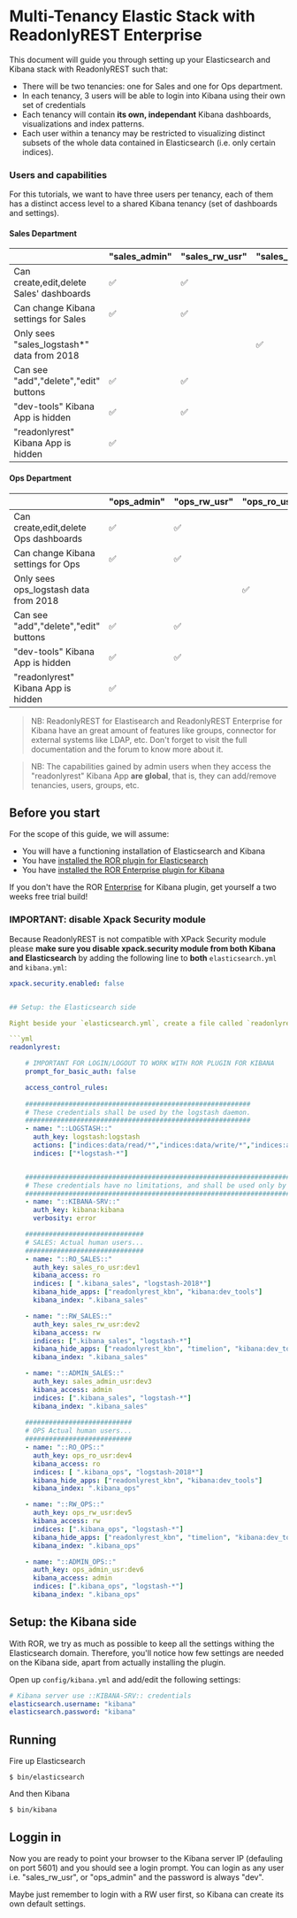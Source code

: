 # Multi-Tenancy Elastic Stack with ReadonlyREST Enterprise

This document will guide you through setting up your Elasticsearch and Kibana stack with ReadonlyREST such that:
* There will be two tenancies: one for Sales and one for Ops department.
* In each tenancy, 3 users will be able to login into Kibana using their own set of credentials
* Each tenancy will contain **its own, independant** Kibana dashboards, visualizations and index patterns. 
* Each user within a tenancy may be restricted to visualizing distinct subsets of the whole data contained in Elasticsearch (i.e. only certain indices). 

### Users and capabilities
For this tutorials, we want to have three users per tenancy, each of them has a distinct access level to a shared Kibana tenancy (set of dashboards and settings).

#### Sales Department
|                                       | "sales_admin" | "sales_rw_usr" | "sales_ro_usr" |
|---------------------------------------|---------|----------|----------|
| Can create,edit,delete Sales' dashboards| ✅      | ✅       |          |
| Can change Kibana settings for Sales  | ✅      | ✅       |          |
| Only sees "sales_logstash*" data from 2018|         |          | ✅      |
| Can see "add","delete","edit" buttons | ✅      | ✅       |          |
| "dev-tools" Kibana App is hidden       | ✅      | ✅       |          |
| "readonlyrest" Kibana App is hidden    | ✅      |          |          |


#### Ops Department
|                                       | "ops_admin" | "ops_rw_usr" | "ops_ro_usr" |
|---------------------------------------|---------|----------|----------|
| Can create,edit,delete Ops dashboards | ✅      | ✅       |          |
| Can change Kibana settings for Ops    | ✅      | ✅       |          |
| Only sees ops_logstash data from 2018 |         |          | ✅      |
| Can see "add","delete","edit" buttons | ✅      | ✅       |          |
| "dev-tools" Kibana App is hidden       | ✅      | ✅       |          |
| "readonlyrest" Kibana App is hidden    | ✅      |          |          |


> NB: ReadonlyREST for Elastisearch and ReadonlyREST Enterprise for Kibana have an great amount of features like groups, connector for external systems like LDAP, etc. Don't forget to visit the full documentation and the forum to know more about it.

> NB: The capabilities gained by admin users when they access the "readonlyrest" Kibana App **are global**, that is, they can add/remove tenancies, users, groups, etc.

## Before you start

For the scope of this guide, we will assume:
* You will have a functioning installation of Elasticsearch and Kibana
* You have [installed the ROR plugin for Elasticsearch](https://github.com/beshu-tech/readonlyrest-docs/blob/master/elasticsearch.md#installing)
* You have [installed the ROR Enterprise plugin for Kibana](https://github.com/beshu-tech/readonlyrest-docs/blob/master/kibana.md#installation)

If you don't have the ROR [Enterprise](https://readonlyrest.com/enterprise.html) for Kibana plugin, get yourself a two weeks free trial build!

### IMPORTANT: disable Xpack Security module
Because ReadonlyREST is not compatible with XPack Security module please **make sure you disable xpack.security module from both Kibana and Elasticsearch** by adding the following line to **both** `elasticsearch.yml` and `kibana.yml`:

```yml
xpack.security.enabled: false


## Setup: the Elasticsearch side

Right beside your `elasticsearch.yml`, create a file called `readonlyrest.yml` and write the following settings into it.

```yml
readonlyrest:

    # IMPORTANT FOR LOGIN/LOGOUT TO WORK WITH ROR PLUGIN FOR KIBANA
    prompt_for_basic_auth: false

    access_control_rules:
    
    #########################################################
    # These credentials shall be used by the logstash daemon.
    #########################################################  
    - name: "::LOGSTASH::"
      auth_key: logstash:logstash
      actions: ["indices:data/read/*","indices:data/write/*","indices:admin/template/*","indices:admin/create"]
      indices: ["*logstash-*"]


    #####################################################################################
    # These credentials have no limitations, and shall be used only by the Kibana deamon.
    #####################################################################################
    - name: "::KIBANA-SRV::"
      auth_key: kibana:kibana
      verbosity: error

    ##############################
    # SALES: Actual human users...
    ##############################
    - name: "::RO_SALES::"
      auth_key: sales_ro_usr:dev1
      kibana_access: ro
      indices: [ ".kibana_sales", "logstash-2018*"]
      kibana_hide_apps: ["readonlyrest_kbn", "kibana:dev_tools"]
      kibana_index: ".kibana_sales"

    - name: "::RW_SALES::"
      auth_key: sales_rw_usr:dev2
      kibana_access: rw
      indices: [".kibana_sales", "logstash-*"]
      kibana_hide_apps: ["readonlyrest_kbn", "timelion", "kibana:dev_tools", "kibana:management"]
      kibana_index: ".kibana_sales"

    - name: "::ADMIN_SALES::"
      auth_key: sales_admin_usr:dev3
      kibana_access: admin
      indices: [".kibana_sales", "logstash-*"]
      kibana_index: ".kibana_sales"
 
    ###########################
    # OPS Actual human users...
    ###########################
    - name: "::RO_OPS::"
      auth_key: ops_ro_usr:dev4
      kibana_access: ro
      indices: [ ".kibana_ops", "logstash-2018*"]
      kibana_hide_apps: ["readonlyrest_kbn", "kibana:dev_tools"]
      kibana_index: ".kibana_ops"

    - name: "::RW_OPS::"
      auth_key: ops_rw_usr:dev5
      kibana_access: rw
      indices: [".kibana_ops", "logstash-*"]
      kibana_hide_apps: ["readonlyrest_kbn", "timelion", "kibana:dev_tools", "kibana:management"]
      kibana_index: ".kibana_ops"

    - name: "::ADMIN_OPS::"
      auth_key: ops_admin_usr:dev6
      kibana_access: admin
      indices: [".kibana_ops", "logstash-*"]
      kibana_index: ".kibana_ops"
```

## Setup: the Kibana side
With ROR, we try as much as possible to keep all the settings withing the Elasticsearch domain. Therefore, you'll notice how few settings are needed on the Kibana side, apart from actually installing the plugin.

Open up `config/kibana.yml` and add/edit the following settings:

```yml
# Kibana server use ::KIBANA-SRV:: credentials
elasticsearch.username: "kibana"
elasticsearch.password: "kibana"
```

## Running
Fire up Elasticsearch
```
$ bin/elasticsearch
```

And then Kibana
```
$ bin/kibana
```


## Loggin in
Now you are ready to point your browser to the Kibana server IP (defauling on port 5601) and you should see a login prompt.
You can login as any user i.e. "sales_rw_usr", or "ops_admin" and the password is always "dev".

Maybe just remember to login with a RW user first, so Kibana can create its own default settings.


